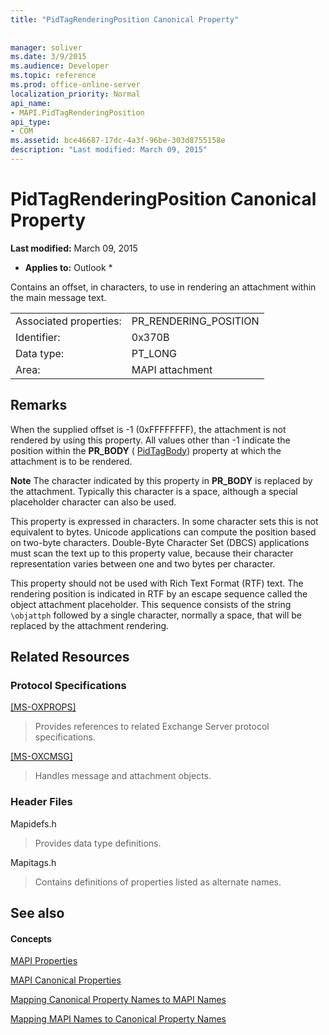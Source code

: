 ```yaml
---
title: "PidTagRenderingPosition Canonical Property"
 
 
manager: soliver
ms.date: 3/9/2015
ms.audience: Developer
ms.topic: reference
ms.prod: office-online-server
localization_priority: Normal
api_name:
- MAPI.PidTagRenderingPosition
api_type:
- COM
ms.assetid: bce46687-17dc-4a3f-96be-303d8755158e
description: "Last modified: March 09, 2015"
---
```


# PidTagRenderingPosition Canonical Property

 **Last modified:** March 09, 2015 
  
 * **Applies to:** Outlook * 
  
Contains an offset, in characters, to use in rendering an attachment within the main message text.
  
|||
|:-----|:-----|
|Associated properties:  <br/> |PR_RENDERING_POSITION  <br/> |
|Identifier:  <br/> |0x370B  <br/> |
|Data type:  <br/> |PT_LONG  <br/> |
|Area:  <br/> |MAPI attachment  <br/> |
   
## Remarks

When the supplied offset is -1 (0xFFFFFFFF), the attachment is not rendered by using this property. All values other than -1 indicate the position within the **PR_BODY** ( [PidTagBody](pidtagbody-canonical-property.md)) property at which the attachment is to be rendered.
  
 **Note** The character indicated by this property in **PR_BODY** is replaced by the attachment. Typically this character is a space, although a special placeholder character can also be used. 
  
This property is expressed in characters. In some character sets this is not equivalent to bytes. Unicode applications can compute the position based on two-byte characters. Double-Byte Character Set (DBCS) applications must scan the text up to this property value, because their character representation varies between one and two bytes per character.
  
This property should not be used with Rich Text Format (RTF) text. The rendering position is indicated in RTF by an escape sequence called the object attachment placeholder. This sequence consists of the string  `\objattph` followed by a single character, normally a space, that will be replaced by the attachment rendering. 
  
## Related Resources

### Protocol Specifications

[[MS-OXPROPS]](http://msdn.microsoft.com/library/f6ab1613-aefe-447d-a49c-18217230b148%28Office.15%29.aspx)
  
> Provides references to related Exchange Server protocol specifications.
    
[[MS-OXCMSG]](http://msdn.microsoft.com/library/7fd7ec40-deec-4c06-9493-1bc06b349682%28Office.15%29.aspx)
  
> Handles message and attachment objects.
    
### Header Files

Mapidefs.h
  
> Provides data type definitions.
    
Mapitags.h
  
> Contains definitions of properties listed as alternate names.
    
## See also

#### Concepts

[MAPI Properties](mapi-properties.md)
  
[MAPI Canonical Properties](mapi-canonical-properties.md)
  
[Mapping Canonical Property Names to MAPI Names](mapping-canonical-property-names-to-mapi-names.md)
  
[Mapping MAPI Names to Canonical Property Names](mapping-mapi-names-to-canonical-property-names.md)


